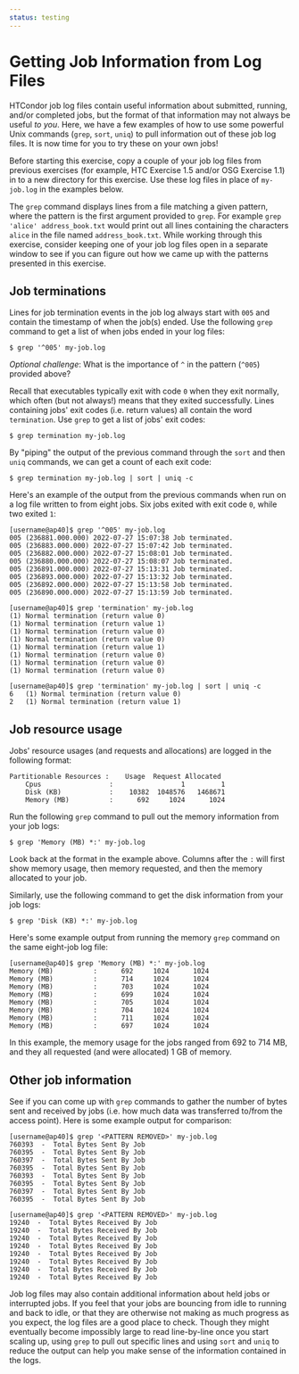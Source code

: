 ```yaml
---
status: testing
---
```


<style type="text/css">
  pre em { font-style: normal; background-color: yellow; }
  pre strong { font-style: normal; font-weight: bold; color: \#008; }
</style>

Getting Job Information from Log Files
======================================

HTCondor job log files contain useful information about submitted, running, and/or completed jobs, but the format of that information may not always be useful *to you*. Here, we have a few examples of how to use some powerful Unix commands (`grep`, `sort`, `uniq`) to pull information out of these job log files. It is now time for you to try these on your own jobs!

Before starting this exercise, copy a couple of your job log files from previous exercises (for example, HTC Exercise 1.5 and/or OSG Exercise 1.1) in to a new directory for this exercise. Use these log files in place of `my-job.log` in the examples below.

The `grep` command displays lines from a file matching a given pattern, where the pattern is the first argument provided to `grep`. For example `grep 'alice' address_book.txt` would print out all lines containing the characters `alice` in the file named `address_book.txt`. While working through this exercise, consider keeping one of your job log files open in a separate window to see if you can figure out how we came up with the patterns presented in this exercise.

Job terminations
----------------

Lines for job termination events in the job log always start with `005` and contain the timestamp of when the job(s) ended. Use the following `grep` command to get a list of when jobs ended in your log files:

``` console
$ grep '^005' my-job.log
```

*Optional challenge*: What is the importance of `^` in the pattern (`^005`) provided above?

Recall that executables typically exit with code `0` when they exit normally, which often (but not always!) means that they exited successfully. Lines containing jobs' exit codes (i.e. return values) all contain the word `termination`. Use `grep` to get a list of jobs' exit codes:

``` console
$ grep termination my-job.log
```

By "piping" the output of the previous command through the `sort` and then `uniq` commands, we can get a count of each exit code:

``` console
$ grep termination my-job.log | sort | uniq -c
```

Here's an example of the output from the previous commands when run on a log file written to from eight jobs. Six jobs exited with exit code `0`, while two exited `1`:

``` console
[username@ap40]$ grep '^005' my-job.log
005 (236881.000.000) 2022-07-27 15:07:38 Job terminated.
005 (236883.000.000) 2022-07-27 15:07:42 Job terminated.
005 (236882.000.000) 2022-07-27 15:08:01 Job terminated.
005 (236880.000.000) 2022-07-27 15:08:07 Job terminated.
005 (236891.000.000) 2022-07-27 15:13:31 Job terminated.
005 (236893.000.000) 2022-07-27 15:13:32 Job terminated.
005 (236892.000.000) 2022-07-27 15:13:58 Job terminated.
005 (236890.000.000) 2022-07-27 15:13:59 Job terminated.

[username@ap40]$ grep 'termination' my-job.log
(1) Normal termination (return value 0)
(1) Normal termination (return value 1)
(1) Normal termination (return value 0)
(1) Normal termination (return value 0)
(1) Normal termination (return value 1)
(1) Normal termination (return value 0)
(1) Normal termination (return value 0)
(1) Normal termination (return value 0)

[username@ap40]$ grep 'termination' my-job.log | sort | uniq -c
6   (1) Normal termination (return value 0)
2   (1) Normal termination (return value 1)
```

Job resource usage
------------------

Jobs' resource usages (and requests and allocations) are logged in the following format:

``` file
Partitionable Resources :    Usage  Request Allocated
    Cpus                 :                 1         1
    Disk (KB)            :    10382  1048576   1468671
    Memory (MB)          :      692     1024      1024
```

Run the following `grep` command to pull out the memory information from your job logs:

``` console
$ grep 'Memory (MB) *:' my-job.log
```

Look back at the format in the example above. Columns after the `:` will first show memory usage, then memory requested, and then the memory allocated to your job.

Similarly, use the following command to get the disk information from your job logs:

``` console
$ grep 'Disk (KB) *:' my-job.log
```

Here's some example output from running the memory `grep` command on the same eight-job log file:

``` console
[username@ap40]$ grep 'Memory (MB) *:' my-job.log
Memory (MB)          :      692     1024      1024 
Memory (MB)          :      714     1024      1024 
Memory (MB)          :      703     1024      1024 
Memory (MB)          :      699     1024      1024 
Memory (MB)          :      705     1024      1024 
Memory (MB)          :      704     1024      1024 
Memory (MB)          :      711     1024      1024 
Memory (MB)          :      697     1024      1024 
```

In this example, the memory usage for the jobs ranged from 692 to 714 MB, and they all requested (and were allocated) 1 GB of memory.


Other job information
---------------------

See if you can come up with `grep` commands to gather the number of bytes sent and received by jobs (i.e. how much data was transferred to/from the access point). Here is some example output for comparison:

``` console
[username@ap40]$ grep '<PATTERN REMOVED>' my-job.log
760393  -  Total Bytes Sent By Job
760395  -  Total Bytes Sent By Job
760397  -  Total Bytes Sent By Job
760395  -  Total Bytes Sent By Job
760393  -  Total Bytes Sent By Job
760395  -  Total Bytes Sent By Job
760397  -  Total Bytes Sent By Job
760395  -  Total Bytes Sent By Job

[username@ap40]$ grep '<PATTERN REMOVED>' my-job.log
19240  -  Total Bytes Received By Job
19240  -  Total Bytes Received By Job
19240  -  Total Bytes Received By Job
19240  -  Total Bytes Received By Job
19240  -  Total Bytes Received By Job
19240  -  Total Bytes Received By Job
19240  -  Total Bytes Received By Job
19240  -  Total Bytes Received By Job
```

Job log files may also contain additional information about held jobs or interrupted jobs. If you feel that your jobs are bouncing from idle to running and back to idle, or that they are otherwise not making as much progress as you expect, the log files are a good place to check. Though they might eventually become impossibly large to read line-by-line once you start scaling up, using `grep` to pull out specific lines and using `sort` and `uniq` to reduce the output can help you make sense of the information contained in the logs.
